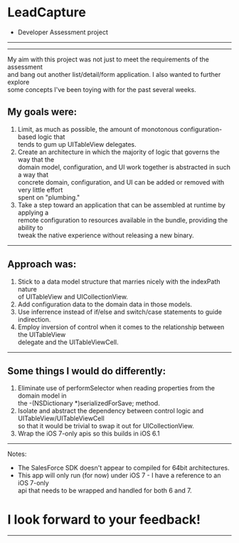 LeadCapture
===========
- Developer Assessment project
------------------------------
______________________________________________________________________________

My aim with this project was not just to meet the requirements of the assessment   
and bang out another list/detail/form application. I also wanted to further explore  
some concepts I've been toying with for the past several weeks.  

My goals were:
--------------

1. Limit, as much as possible, the amount of monotonous configuration-based logic that   
tends to gum up UITableView delegates.
2. Create an architecture in which the majority of logic that governs the way that the   
domain model, configuration, and UI work together is abstracted in such a way that   
concrete domain, configuration, and UI can be added or removed with very little effort   
spent on "plumbing."
3. Take a step toward an application that can be assembled at runtime by applying a   
remote configuration to resources available in the bundle, providing the ability to   
tweak the native experience without releasing a new binary.
______________________________________________________________________________

Approach was:
-------------------------------------------------

1. Stick to a data model structure that marries nicely with the indexPath nature   
of UITableView and UICollectionView.
2. Add configuration data to the domain data in those models.
3. Use inferrence instead of if/else and switch/case statements to guide indirection.
4. Employ inversion of control when it comes to the relationship between the UITableView   
delegate and the UITableViewCell.
______________________________________________________________________________

Some things I would do differently:
-----------------------------------

1. Eliminate use of performSelector when reading properties from the domain model in   
the -(NSDictionary *)serializedForSave; method.
2. Isolate and abstract the dependency between control logic and UITableView/UITableViewCell   
so that it would be trivial to swap it out for UICollectionView.
3. Wrap the iOS 7-only apis so this builds in iOS 6.1
______________________________________________________________________________

Notes: 
* The SalesForce SDK doesn't appear to compiled for 64bit architectures.
* This app will only run (for now) under iOS 7 - I have a reference to an iOS 7-only  
api that needs to be wrapped and handled for both 6 and 7.

I look forward to your feedback!
================================
______________________________________________________________________________